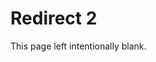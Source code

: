 [title]: # (Redirect 2)
[tags]: # ()
[priority]: # (10110)
[display]: # (none)

# Redirect 2

This page left intentionally blank.
